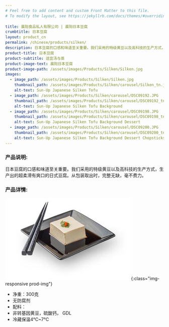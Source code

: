 ```yaml
---
# Feel free to add content and custom Front Matter to this file.
# To modify the layout, see https://jekyllrb.com/docs/themes/#overriding-theme-defaults

title: 晨阳食品私人有限公司 | 晨阳日本豆腐
crumbtitle: 日本豆腐
layout: product_cn
permalink: /chinese/products/silken/
description: 日本豆腐的口感和味道至关重要。我们采用的特级黄豆以及高科技的生产方式，生产出的超柔滑有爽口的日式豆腐。从包装取出时，完整无缺，毫不费力。
product-title: 日本豆腐
product-subtitle: 适宜汤与蒸
product-image-text: 晨阳日本豆腐
product-image-path: /assets/images/Products/Silken/Silken.jpg
images:
  - image_path: /assets/images/Products/Silken/Silken.jpg
    thumbnail_path: /assets/images/Products/Silken/carousel/Silken_tn.jpg
    alt-text: Sun-Up Japanese Silken Tofu
  - image_path: /assets/images/Products/Silken/carousel/DSC09192.JPG
    thumbnail_path: /assets/images/Products/Silken/carousel/DSC09192_tn.jpg
    alt-text: Sun-Up Japanese Silken Tofu Background
  - image_path: /assets/images/Products/Silken/carousel/DSC09198.JPG
    thumbnail_path: /assets/images/Products/Silken/carousel/DSC09198_tn.jpg
    alt-text: Sun-Up Japanese Silken Tofu Background Dessert
  - image_path: /assets/images/Products/Silken/carousel/DSC09200.JPG
    thumbnail_path: /assets/images/Products/Silken/carousel/DSC09200_tn.jpg
    alt-text: Sun-Up Japanese Silken Tofu Background Dessert Chopsticks
---
```


### 产品说明:
日本豆腐的口感和味道至关重要。我们采用的特级黄豆以及高科技的生产方式，生产出的超柔滑有爽口的日式豆腐。从包装取出时，完整无缺，毫不费力。
 
### 产品详情:
![Sun-Up Japanese Silken Tofu on plate](/assets/images/Products/Silken/productthumbnail.jpeg){:class="img-responsive prod-img"}
- 净重：300克
- 无防腐剂
- 配料：
- 非转基因黄豆，硫酸钙， GDL
- 冷藏保温4℃~7℃
